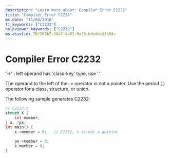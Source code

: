 ```yaml
---
description: "Learn more about: Compiler Error C2232"
title: "Compiler Error C2232"
ms.date: "11/04/2016"
f1_keywords: ["C2232"]
helpviewer_keywords: ["C2232"]
ms.assetid: 76f302b7-30a7-4a81-9a39-b4edde33b54c
---
```

# Compiler Error C2232

'->' : left operand has 'class-key' type, use '.'

The operand to the left of the `->` operator is not a pointer. Use the period (.) operator for a class, structure, or union.

The following sample generates C2232:

```c
// C2232.c
struct X {
    int member;
} x, *px;
int main() {
    x->member = 0;   // C2232, x is not a pointer

    px->member = 0;
    x.member = 0;
}
```
